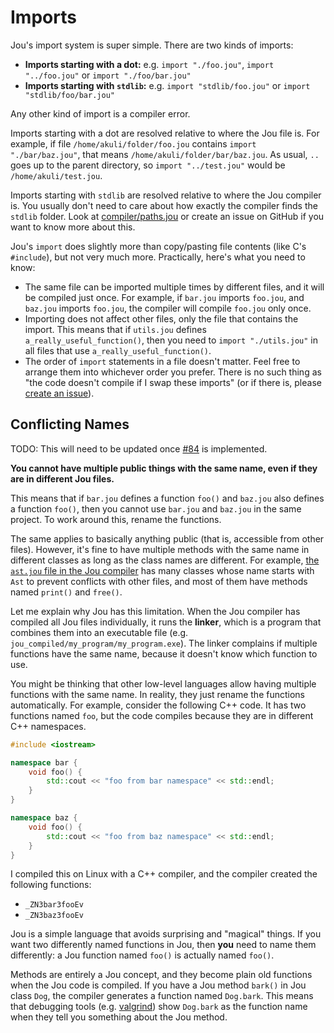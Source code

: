 # Imports

Jou's import system is super simple.
There are two kinds of imports:
- **Imports starting with a dot:** e.g. `import "./foo.jou"`, `import "../foo.jou"` or `import "./foo/bar.jou"`
- **Imports starting with `stdlib`:** e.g. `import "stdlib/foo.jou"` or `import "stdlib/foo/bar.jou"`

Any other kind of import is a compiler error.

Imports starting with a dot are resolved relative to where the Jou file is.
For example, if file `/home/akuli/folder/foo.jou` contains `import "./bar/baz.jou"`,
that means `/home/akuli/folder/bar/baz.jou`.
As usual, `..` goes up to the parent directory,
so `import "../test.jou"` would be `/home/akuli/test.jou`.

Imports starting with `stdlib` are resolved relative to where the Jou compiler is.
You usually don't need to care about how exactly the compiler finds the `stdlib` folder.
Look at [compiler/paths.jou](../compiler/paths.jou)
or create an issue on GitHub if you want to know more about this.

Jou's `import` does slightly more than copy/pasting file contents (like C's `#include`),
but not very much more.
Practically, here's what you need to know:
- The same file can be imported multiple times by different files,
    and it will be compiled just once.
    For example, if `bar.jou` imports `foo.jou`, and `baz.jou` imports `foo.jou`,
    the compiler will compile `foo.jou` only once.
- Importing does not affect other files, only the file that contains the import.
    This means that if `utils.jou` defines `a_really_useful_function()`,
    then you need to `import "./utils.jou"` in all files that use `a_really_useful_function()`.
- The order of `import` statements in a file doesn't matter.
    Feel free to arrange them into whichever order you prefer.
    There is no such thing as "the code doesn't compile if I swap these imports"
    (or if there is, please [create an issue](https://github.com/Akuli/jou/issues/new)).


## Conflicting Names

TODO: This will need to be updated once [#84](https://github.com/Akuli/jou/issues/84) is implemented.

**You cannot have multiple public things with the same name, even if they are in different Jou files.**

This means that if `bar.jou` defines a function `foo()`
and `baz.jou` also defines a function `foo()`,
then you cannot use `bar.jou` and `baz.jou` in the same project.
To work around this, rename the functions.

The same applies to basically anything public (that is, accessible from other files).
However, it's fine to have multiple methods with the same name in different classes
as long as the class names are different.
For example, [the `ast.jou` file in the Jou compiler](../compiler/ast.jou)
has many classes whose name starts with `Ast` to prevent conflicts with other files,
and most of them have methods named `print()` and `free()`.

Let me explain why Jou has this limitation.
When the Jou compiler has compiled all Jou files individually,
it runs the **linker**, which is a program that combines them into an executable file
(e.g. `jou_compiled/my_program/my_program.exe`).
The linker complains if multiple functions have the same name,
because it doesn't know which function to use.

You might be thinking that other low-level languages allow having multiple functions with the same name.
In reality, they just rename the functions automatically.
For example, consider the following C++ code.
It has two functions named `foo`,
but the code compiles because they are in different C++ namespaces.

```c++
#include <iostream>

namespace bar {
    void foo() {
        std::cout << "foo from bar namespace" << std::endl;
    }
}

namespace baz {
    void foo() {
        std::cout << "foo from baz namespace" << std::endl;
    }
}
```

I compiled this on Linux with a C++ compiler, and the compiler created the following functions:
- `_ZN3bar3fooEv`
- `_ZN3baz3fooEv`

Jou is a simple language that avoids surprising and "magical" things.
If you want two differently named functions in Jou, then **you** need to name them differently:
a Jou function named `foo()` is actually named `foo()`.

Methods are entirely a Jou concept, and they become plain old functions when the Jou code is compiled.
If you have a Jou method `bark()` in Jou class `Dog`,
the compiler generates a function named `Dog.bark`.
This means that debugging tools (e.g. [valgrind](doc/ub.md#crashing-and-valgrind))
show `Dog.bark` as the function name when they tell you something about the Jou method.
